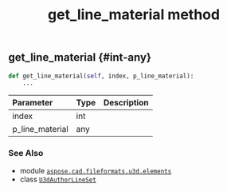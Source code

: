 ﻿---
title: get_line_material method
second_title: Aspose.CAD for Python via .NET API References
description: 
type: docs
weight: 40
url: /python-net/aspose.cad.fileformats.u3d.elements/u3dauthorlineset/get_line_material/
is_root: false
---

## get_line_material {#int-any}





```python
def get_line_material(self, index, p_line_material):
    ...
```


| Parameter | Type | Description |
| :- | :- | :- |
| index | int |  |
| p_line_material | any |  |



### See Also
* module [`aspose.cad.fileformats.u3d.elements`](../../)
* class [`U3dAuthorLineSet`](/cad/python-net/aspose.cad.fileformats.u3d.elements/u3dauthorlineset)
